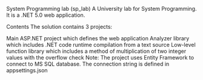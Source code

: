 System Programming lab (sp_lab)
A University lab for System Programming. It is a .NET 5.0 web application.

Contents
The solution contains 3 projects:

Main ASP.NET project which defines the web application
Analyzer library which includes .NET code runtime compilation from a text source
Low-level function library which includes a method of multiplication of two integer values with the overflow check
Note:
The project uses Entity Framework to connect to MS SQL database. The connection string is defined in appsettings.json